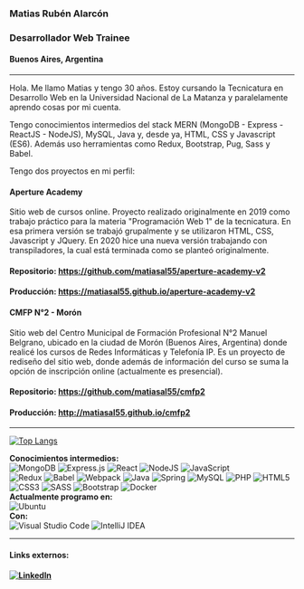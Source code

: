 ### Matias Rubén Alarcón
### Desarrollador Web Trainee
#### Buenos Aires, Argentina
<hr>
Hola. Me llamo Matias y tengo 30 años. Estoy cursando la Tecnicatura en Desarrollo Web en la Universidad Nacional de La Matanza y paralelamente aprendo cosas por mi cuenta.
<p></p>
Tengo conocimientos intermedios del stack MERN (MongoDB - Express - ReactJS - NodeJS), MySQL, Java y, desde ya, HTML, CSS y Javascript (ES6). Además uso herramientas como Redux, Bootstrap, Pug, Sass y Babel. 
<p></p>
Tengo dos proyectos en mi perfil:

#### Aperture Academy
Sitio web de cursos online. Proyecto realizado originalmente en 2019 como trabajo práctico para la materia "Programación Web 1" de la tecnicatura. En esa primera versión se trabajó grupalmente y se utilizaron HTML, CSS, Javascript y JQuery. En 2020 hice una nueva versión trabajando con transpiladores, la cual está terminada como se planteó originalmente.
#### Repositorio: https://github.com/matiasal55/aperture-academy-v2
#### Producción: https://matiasal55.github.io/aperture-academy-v2

#### CMFP N°2 - Morón
Sitio web del Centro Municipal de Formación Profesional N°2 Manuel Belgrano, ubicado en la ciudad de Morón (Buenos Aires, Argentina) donde realicé los cursos de Redes Informáticas y Telefonía IP. Es un proyecto de rediseño del sitio web, donde además de información del curso se suma la opción de inscripción online (actualmente es presencial).
#### Repositorio: https://github.com/matiasal55/cmfp2
#### Producción: http://matiasal55.github.io/cmfp2
<hr>

[![Top Langs](https://github-readme-stats.vercel.app/api/top-langs/?username=matiasal55&layout=compact)](https://github.com/anuraghazra/github-readme-stats)

<div>
  <b>Conocimientos intermedios:</b>
  <br>
  <div>
        <img alt="MongoDB" src ="https://img.shields.io/badge/MongoDB-%234ea94b.svg?&style=for-the-badge&logo=mongodb&logoColor=white"/>
        <img alt="Express.js" src="https://img.shields.io/badge/express.js-%23404d59.svg?&style=for-the-badge"/>
        <img alt="React" src="https://img.shields.io/badge/react-%2320232a.svg?&style=for-the-badge&logo=react&logoColor=%2361DAFB"/>
        <img alt="NodeJS" src="https://img.shields.io/badge/node.js-%2343853D.svg?&style=for-the-badge&logo=node.js&logoColor=white"/>
        <img alt="JavaScript" src="https://img.shields.io/badge/javascript-%23323330.svg?&style=for-the-badge&logo=javascript&logoColor=%23F7DF1E"/>
  </div>
  <div>
     <img alt="Redux" src="https://img.shields.io/badge/redux-%23593d88.svg?&style=for-the-badge&logo=redux&logoColor=white"/>
        <img alt="Babel" src="https://img.shields.io/badge/Babel-F9DC3e?style=for-the-badge&logo=babel&logoColor=black" />
        <img alt="Webpack" src="https://img.shields.io/badge/webpack-%238DD6F9.svg?&style=for-the-badge&logo=webpack&logoColor=black" />
    <img alt="Java" src="https://img.shields.io/badge/java-%23ED8B00.svg?&style=for-the-badge&logo=java&logoColor=white"/>
    <img alt="Spring" src="https://img.shields.io/badge/spring-%236DB33F.svg?&style=for-the-badge&logo=spring&logoColor=white"/>
    <img alt="MySQL" src="https://img.shields.io/badge/mysql-%2300f.svg?&style=for-the-badge&logo=mysql&logoColor=white"/>
    <img alt="PHP" src="https://img.shields.io/badge/php-%23777BB4.svg?&style=for-the-badge&logo=php&logoColor=white"/>
    <img alt="HTML5" src="https://img.shields.io/badge/html5-%23E34F26.svg?&style=for-the-badge&logo=html5&logoColor=white"/>
    <img alt="CSS3" src="https://img.shields.io/badge/css3-%231572B6.svg?&style=for-the-badge&logo=css3&logoColor=white"/>
    <img alt="SASS" src="https://img.shields.io/badge/SASS-hotpink.svg?&style=for-the-badge&logo=SASS&logoColor=white"/>
    <img alt="Bootstrap" src="https://img.shields.io/badge/bootstrap-%23563D7C.svg?&style=for-the-badge&logo=bootstrap&logoColor=white"/>
    <img alt="Docker" src="https://img.shields.io/badge/docker-%230db7ed.svg?&style=for-the-badge&logo=docker&logoColor=white"/>
  </div>
  <div>
    <b>Actualmente programo en: </b>
    <div>
      <img alt="Ubuntu" src="https://img.shields.io/badge/Ubuntu-E95420?style=for-the-badge&logo=ubuntu&logoColor=white" />
    </div>
    <b>Con: </b>
    <div>
      <img alt="Visual Studio Code" src="https://img.shields.io/badge/VisualStudioCode-0078d7.svg?&style=for-the-badge&logo=visual-studio-code&logoColor=white"/>
      <img alt="IntelliJ IDEA" src="https://img.shields.io/badge/IntelliJIDEA-000000.svg?&style=for-the-badge&logo=intellij-idea&logoColor=white"/>
    </div>
  </div>
</div>
<hr>

#### Links externos:

<div>
  <b>
  <a href="https://www.linkedin.com/in/matiasalarcon/">
<img alt="LinkedIn" src="https://img.shields.io/badge/linkedin-%230077B5.svg?&style=for-the-badge&logo=linkedin&logoColor=white"/>
    </a></b>
</div>
